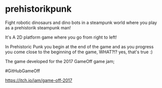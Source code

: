 # prehistorikpunk
Fight robotic dinosaurs and dino bots in a steampunk world where you play as a prehistorik steampunk man!

It's A 2D platform game where you go from right to left! 

In Prehistoric Punk you begin at the end of the game and as you progress you come close to the beginning of the game, WHAT?!? yes, that's true :)

The game developed for the 2017 GameOff game jam;

#GitHubGameOff

https://itch.io/jam/game-off-2017
